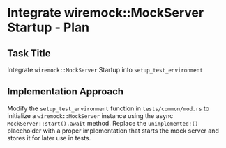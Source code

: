 # Integrate wiremock::MockServer Startup - Plan

## Task Title
Integrate `wiremock::MockServer` Startup into `setup_test_environment`

## Implementation Approach
Modify the `setup_test_environment` function in `tests/common/mod.rs` to initialize a `wiremock::MockServer` instance using the async `MockServer::start().await` method. Replace the `unimplemented!()` placeholder with a proper implementation that starts the mock server and stores it for later use in tests.